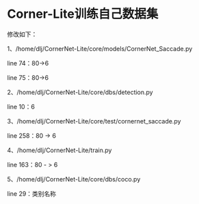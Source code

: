 # Corner-Lite训练自己数据集

修改如下：

1、/home/dlj/CornerNet-Lite/core/models/CornerNet_Saccade.py

line 74：80->6

line 75：80->6

2、/home/dlj/CornerNet-Lite/core/dbs/detection.py

line 10：6

3、/home/dlj/CornerNet-Lite/core/test/cornernet_saccade.py

line 258：80 -> 6

4、/home/dlj/CornerNet-Lite/train.py

line 163：80 - > 6

5、/home/dlj/CornerNet-Lite/core/dbs/coco.py

line 29：类别名称

